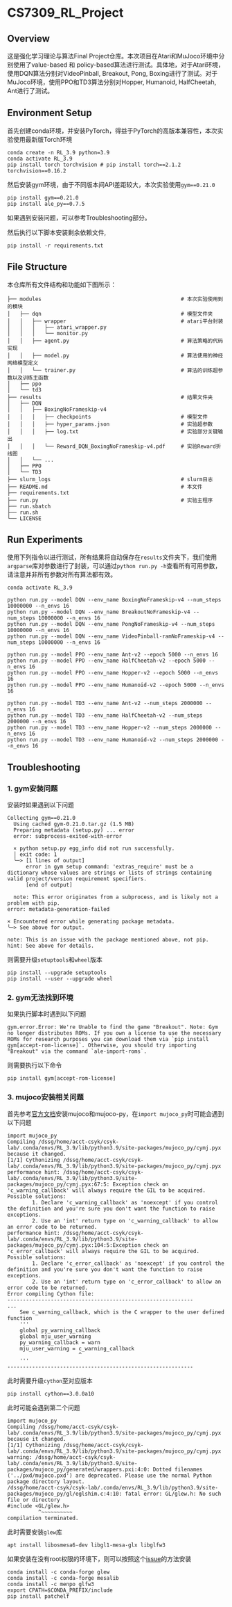 # CS7309_RL_Project

## Overview

这是强化学习理论与算法Final Project仓库。本次项目在Atari和MuJoco环境中分别使用了value-based 和 policy-based算法进行测试。具体地，对于Atari环境，使用DQN算法分别对VideoPinball, Breakout, Pong, Boxing进行了测试。对于MuJoco环境，使用PPO和TD3算法分别对Hopper, Humanoid, HalfCheetah, Ant进行了测试。

## Environment Setup

首先创建conda环境，并安装PyTorch，得益于PyTorch的高版本兼容性，本次实验使用最新版Torch环境
```shell
conda create -n RL_3.9 python=3.9
conda activate RL_3.9
pip install torch torchvision # pip install torch==2.1.2 torchvision==0.16.2
```

然后安装gym环境，由于不同版本间API差距较大，本次实验使用`gym==0.21.0`
```shell
pip install gym==0.21.0
pip install ale_py==0.7.5
```
如果遇到安装问题，可以参考Troubleshooting部分。

然后执行以下脚本安装剩余依赖文件,
```shell
pip install -r requirements.txt
```

## File Structure
本仓库所有文件结构和功能如下图所示：
```shell
├── modules                                             # 本次实验使用到的模块
│   ├── dqn                                             # 模型文件夹
│   │   ├── wrapper                                     # atari平台封装
│   │   │   ├── atari_wrapper.py
│   │   │   └── monitor.py                                                                             
│   │   ├── agent.py                                    # 算法策略的代码实现
│   │   ├── model.py                                    # 算法使用的神经网络模型定义
│   │   └── trainer.py                                  # 算法的训练超参数以及训练主函数
│   ├── ppo
│   └── td3
├── results                                             # 结果文件夹
│   ├── DQN
│   │   ├── BoxingNoFrameskip-v4
│   │   │   ├── checkpoints                             # 模型文件
│   │   │   ├── hyper_params.json                       # 实验超参数
│   │   │   ├── log.txt                                 # 实验部分关键输出
│   │   │   └── Reward_DQN_BoxingNoFrameskip-v4.pdf     # 实验Reward折线图
│   │   └── ...
│   ├── PPO
│   └── TD3
├── slurm_logs                                          # slurm日志
├── README.md                                           # 本文件
├── requirements.txt
├── run.py                                              # 实验主程序
├── run.sbatch
├── run.sh
└── LICENSE
```

## Run Experiments
使用下列指令以进行测试，所有结果将自动保存在`results`文件夹下，我们使用`argparse`库对参数进行了封装，可以通过`python run.py -h`查看所有可用参数，请注意并非所有参数对所有算法都有效。
```shell
conda activate RL_3.9

python run.py --model DQN --env_name BoxingNoFrameskip-v4 --num_steps 10000000 --n_envs 16
python run.py --model DQN --env_name BreakoutNoFrameskip-v4 --num_steps 10000000 --n_envs 16
python run.py --model DQN --env_name PongNoFrameskip-v4 --num_steps 10000000 --n_envs 16
python run.py --model DQN --env_name VideoPinball-ramNoFrameskip-v4 --num_steps 10000000 --n_envs 16

python run.py --model PPO --env_name Ant-v2 --epoch 5000 --n_envs 16
python run.py --model PPO --env_name HalfCheetah-v2 --epoch 5000 --n_envs 16
python run.py --model PPO --env_name Hopper-v2 --epoch 5000 --n_envs 16
python run.py --model PPO --env_name Humanoid-v2 --epoch 5000 --n_envs 16

python run.py --model TD3 --env_name Ant-v2 --num_steps 2000000 --n_envs 16
python run.py --model TD3 --env_name HalfCheetah-v2 --num_steps 2000000 --n_envs 16
python run.py --model TD3 --env_name Hopper-v2 --num_steps 2000000 --n_envs 16
python run.py --model TD3 --env_name Humanoid-v2 --num_steps 2000000 --n_envs 16
```

## Troubleshooting

### 1. gym安装问题
安装时如果遇到以下问题
```shell
Collecting gym==0.21.0
  Using cached gym-0.21.0.tar.gz (1.5 MB)
  Preparing metadata (setup.py) ... error
  error: subprocess-exited-with-error
 
  × python setup.py egg_info did not run successfully.
  │ exit code: 1
  ╰─> [1 lines of output]
      error in gym setup command: 'extras_require' must be a dictionary whose values are strings or lists of strings containing valid project/version requirement specifiers.
      [end of output]
 
  note: This error originates from a subprocess, and is likely not a problem with pip.
error: metadata-generation-failed
 
× Encountered error while generating package metadata.
╰─> See above for output.
 
note: This is an issue with the package mentioned above, not pip.
hint: See above for details.
```

则需要升级`setuptools`和`wheel`版本
```shell
pip install --upgrade setuptools
pip install --user --upgrade wheel
```

### 2. gym无法找到环境
如果执行脚本时遇到以下问题
```shell
gym.error.Error: We're Unable to find the game "Breakout". Note: Gym no longer distributes ROMs. If you own a license to use the necessary ROMs for research purposes you can download them via `pip install gym[accept-rom-license]`. Otherwise, you should try importing "Breakout" via the command `ale-import-roms`. 
```

则需要执行以下命令
```shell
pip install gym[accept-rom-license]
```

### 3. mujoco安装相关问题
首先参考[官方文档](https://github.com/openai/mujoco-py/)安装mujoco和mujoco-py，在`import mujoco_py`时可能会遇到以下问题
```shell
import mujoco_py
Compiling /dssg/home/acct-csyk/csyk-lab/.conda/envs/RL_3.9/lib/python3.9/site-packages/mujoco_py/cymj.pyx because it changed.
[1/1] Cythonizing /dssg/home/acct-csyk/csyk-lab/.conda/envs/RL_3.9/lib/python3.9/site-packages/mujoco_py/cymj.pyx
performance hint: /dssg/home/acct-csyk/csyk-lab/.conda/envs/RL_3.9/lib/python3.9/site-packages/mujoco_py/cymj.pyx:67:5: Exception check on 'c_warning_callback' will always require the GIL to be acquired.
Possible solutions:
        1. Declare 'c_warning_callback' as 'noexcept' if you control the definition and you're sure you don't want the function to raise exceptions.
        2. Use an 'int' return type on 'c_warning_callback' to allow an error code to be returned.
performance hint: /dssg/home/acct-csyk/csyk-lab/.conda/envs/RL_3.9/lib/python3.9/site-packages/mujoco_py/cymj.pyx:104:5:Exception check on 'c_error_callback' will always require the GIL to be acquired.
Possible solutions:
        1. Declare 'c_error_callback' as 'noexcept' if you control the definition and you're sure you don't want the function to raise exceptions.
        2. Use an 'int' return type on 'c_error_callback' to allow an error code to be returned.
Error compiling Cython file:
------------------------------------------------------------
...                     
    See c_warning_callback, which is the C wrapper to the user defined function
    '''
    global py_warning_callback
    global mju_user_warning
    py_warning_callback = warn
    mju_user_warning = c_warning_callback
                       ^
    '''
------------------------------------------------------------ 
```

此时需要升级`cython`至对应版本
```shell
pip install cython==3.0.0a10
```

此时可能会遇到第二个问题
```shell
import mujoco_py
Compiling /dssg/home/acct-csyk/csyk-lab/.conda/envs/RL_3.9/lib/python3.9/site-packages/mujoco_py/cymj.pyx because it changed.
[1/1] Cythonizing /dssg/home/acct-csyk/csyk-lab/.conda/envs/RL_3.9/lib/python3.9/site-packages/mujoco_py/cymj.pyx
warning: /dssg/home/acct-csyk/csyk-lab/.conda/envs/RL_3.9/lib/python3.9/site-packages/mujoco_py/generated/wrappers.pxi:4:0: Dotted filenames ('../pxd/mujoco.pxd') are deprecated. Please use the normal Python package directory layout.
/dssg/home/acct-csyk/csyk-lab/.conda/envs/RL_3.9/lib/python3.9/site-packages/mujoco_py/gl/eglshim.c:4:10: fatal error: GL/glew.h: No such file or directory
#include <GL/glew.h>
          ^~~~~~~~~~~
compilation terminated.
```

此时需要安装`glew`库
```shell
apt install libosmesa6-dev libgl1-mesa-glx libglfw3
```

如果安装在没有root权限的环境下，则可以按照这个[issue](https://github.com/openai/mujoco-py/issues/627)的方法安装
```shell
conda install -c conda-forge glew
conda install -c conda-forge mesalib
conda install -c menpo glfw3
export CPATH=$CONDA_PREFIX/include
pip install patchelf
```
